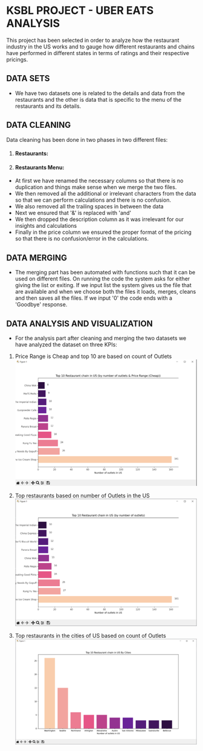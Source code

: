 # KSBL PROJECT - UBER EATS ANALYSIS

This project has been selected in order to analyze how the restaurant industry in the US works and to gauge how different restaurants and chains have performed in different states in terms of ratings and their respective pricings.

## DATA SETS

- We have two datasets one is related to the details and data from the restaurants and the other is data 
that is specific to the menu of the restaurants and its details.

## DATA CLEANING
Data cleaning has been done in two phases in two different files:

1. #### Restaurants:



2. #### Restaurants Menu:

- At first we have renamed the necessary columns so that there is no duplication and things make sense  when we merge the two files.
- We then removed all the additional or irrelevant characters from the data so that we can perform calculations and there is no confusion. 
- We also removed all the trailing spaces in between the data
- Next we ensured that '&' is replaced with 'and'
- We then dropped the description column as it was irrelevant for our insights and calculations
- Finally in the price column we ensured the proper format of the pricing so that there is no confusion/error in the calculations.

## DATA MERGING

- The merging part has been automated with functions such that it can be used on different files. On running the code the system asks for either giving the list or exiting. If we input list the system gives us the file that are available and when we choose both the files it loads, merges, cleans and then saves all the files. If we input '0' the code ends with a 'Goodbye' response. 

## DATA ANALYSIS AND VISUALIZATION

- For the analysis part after cleaning and merging the two datasets we have analyzed the dataset on three KPIs: 


1. Price Range is Cheap and top 10 are based on count of Outlets
![Top 10 restaurant Chains in US by price range Cheap](https://github.com/MWaleedNasir/KSBL-Project/blob/main/Data_Visualization_1.png)

2. Top restaurants based on number of Outlets in the US
![Top 10 restaurant Chains in US by # of outlets](https://github.com/MWaleedNasir/KSBL-Project/blob/main/Data_Visualization_2.png)

3. Top restaurants in the cities of US based on count of Outlets
![Top 10 restaurant Chains in US by Cities](https://github.com/MWaleedNasir/KSBL-Project/blob/main/Data_Visualization_3.png)